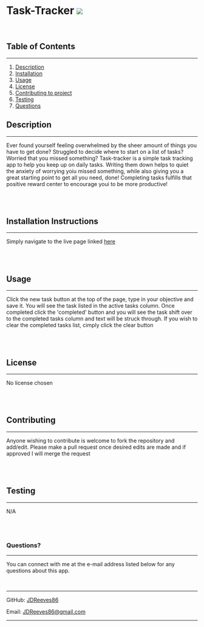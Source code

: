
# Task-Tracker ![](https://img.shields.io/badge/license-none-red)

<br>

## Table of Contents

<hr>

1. [Description](#Descr)
2. [Installation](#Install)
3. [Usage](#Use)
4. [License](#Lic)
5. [Contributing to project](#Contr)
6. [Testing](#Test)
7. <a href='#?'>Questions</a>

## Description <a id= 'Descr'></a>

<hr>

Ever found yourself feeling overwhelmed by the sheer amount of things you have to get done? Struggled to decide where to start on a list of tasks? Worried that you missed something? Task-tracker is a simple task tracking app to help you keep up on daily tasks. Writing them down helps to quiet the anxiety of worrying yoiu missed something, while also giving you a great starting point to get all you need, done! Completing tasks fulfills that positive reward center to encourage youi to be more productive!

<br>
<br>

## Installation Instructions <a id= 'Install'></a>

<hr>

Simply navigate to the live page linked [here](https://jdreeves86.github.io/Task-tracker/)

<br>
<br>

## Usage <a id= 'Use'></a>

<hr>

Click the new task button at the top of the page, type in your objective and save it. You will see the task listed in the active tasks column. Once completed click the 'completed' button and you will see the task shift over to the completed tasks column and text will be struck through. If you wish to clear the completed tasks list, cimply click the clear button

<br>
<br>

## License <a id= 'Lic'></a>

<hr>


No license chosen


<br>
<br>

## Contributing <a id= 'Contr'></a>

<hr>

Anyone wishing to contribute is welcome to fork the repository and add/edit. Please make a pull request once desired edits are made and if approved I will merge the  request

<br>
<br>

## Testing <a id= 'Test'></a>

<hr>

N/A

<br>
<br>

### Questions? <a id='?'></a>

<hr>

You can connect with me at the e-mail address listed below for any questions about this app. 

<br>

<hr>

GitHub: [JDReeves86](https://github.com/JDReeves86)

Email: [JDReeves86@gmail.com](mailto:JDReeves86@gmail.com)

<hr>
